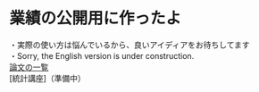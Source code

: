 # 業績の公開用に作ったよ
・実際の使い方は悩んでいるから、良いアイディアをお待ちしてます  
・Sorry, the English version is under construction.  
[論文の一覧](https://scholar.google.co.jp/citations?user=o8WlsAMAAAAJ&hl=ja)  
[統計講座]（準備中）
